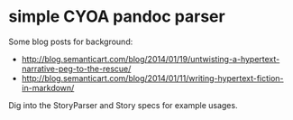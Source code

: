 # simple CYOA pandoc parser

Some blog posts for background:

* http://blog.semanticart.com/blog/2014/01/19/untwisting-a-hypertext-narrative-peg-to-the-rescue/
* http://blog.semanticart.com/blog/2014/01/11/writing-hypertext-fiction-in-markdown/

Dig into the StoryParser and Story specs for example usages.

